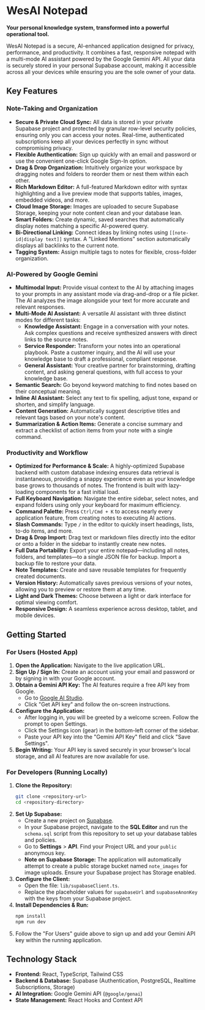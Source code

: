 # WesAI Notepad

**Your personal knowledge system, transformed into a powerful operational tool.**

WesAI Notepad is a secure, AI-enhanced application designed for privacy, performance, and productivity. It combines a fast, responsive notepad with a multi-mode AI assistant powered by the Google Gemini API. All your data is securely stored in your personal Supabase account, making it accessible across all your devices while ensuring you are the sole owner of your data.

## Key Features

### Note-Taking and Organization
- **Secure & Private Cloud Sync:** All data is stored in your private Supabase project and protected by granular row-level security policies, ensuring only you can access your notes. Real-time, authenticated subscriptions keep all your devices perfectly in sync without compromising privacy.
- **Flexible Authentication:** Sign up quickly with an email and password or use the convenient one-click Google Sign-In option.
- **Drag & Drop Organization:** Intuitively organize your workspace by dragging notes and folders to reorder them or nest them within each other.
- **Rich Markdown Editor:** A full-featured Markdown editor with syntax highlighting and a live preview mode that supports tables, images, embedded videos, and more.
- **Cloud Image Storage:** Images are uploaded to secure Supabase Storage, keeping your note content clean and your database lean.
- **Smart Folders:** Create dynamic, saved searches that automatically display notes matching a specific AI-powered query.
- **Bi-Directional Linking:** Connect ideas by linking notes using `[[note-id|display text]]` syntax. A "Linked Mentions" section automatically displays all backlinks to the current note.
- **Tagging System:** Assign multiple tags to notes for flexible, cross-folder organization.

### AI-Powered by Google Gemini
- **Multimodal Input:** Provide visual context to the AI by attaching images to your prompts in any assistant mode via drag-and-drop or a file picker. The AI analyzes the image alongside your text for more accurate and relevant responses.
- **Multi-Mode AI Assistant:** A versatile AI assistant with three distinct modes for different tasks:
    - **Knowledge Assistant:** Engage in a conversation with your notes. Ask complex questions and receive synthesized answers with direct links to the source notes.
    - **Service Responder:** Transform your notes into an operational playbook. Paste a customer inquiry, and the AI will use your knowledge base to draft a professional, compliant response.
    - **General Assistant:** Your creative partner for brainstorming, drafting content, and asking general questions, with full access to your knowledge base.
- **Semantic Search:** Go beyond keyword matching to find notes based on their conceptual meaning.
- **Inline AI Assistant:** Select any text to fix spelling, adjust tone, expand or shorten, and simplify language.
- **Content Generation:** Automatically suggest descriptive titles and relevant tags based on your note's content.
- **Summarization & Action Items:** Generate a concise summary and extract a checklist of action items from your note with a single command.

### Productivity and Workflow
- **Optimized for Performance & Scale:** A highly-optimized Supabase backend with custom database indexing ensures data retrieval is instantaneous, providing a snappy experience even as your knowledge base grows to thousands of notes. The frontend is built with lazy-loading components for a fast initial load.
- **Full Keyboard Navigation:** Navigate the entire sidebar, select notes, and expand folders using only your keyboard for maximum efficiency.
- **Command Palette:** Press `Ctrl/Cmd + K` to access nearly every application feature, from creating notes to executing AI actions.
- **Slash Commands:** Type `/` in the editor to quickly insert headings, lists, to-do items, and more.
- **Drag & Drop Import:** Drag text or markdown files directly into the editor or onto a folder in the sidebar to instantly create new notes.
- **Full Data Portability:** Export your entire notepad—including all notes, folders, and templates—to a single JSON file for backup. Import a backup file to restore your data.
- **Note Templates:** Create and save reusable templates for frequently created documents.
- **Version History:** Automatically saves previous versions of your notes, allowing you to preview or restore them at any time.
- **Light and Dark Themes:** Choose between a light or dark interface for optimal viewing comfort.
- **Responsive Design:** A seamless experience across desktop, tablet, and mobile devices.

## Getting Started

### For Users (Hosted App)

1.  **Open the Application:** Navigate to the live application URL.
2.  **Sign Up / Sign In:** Create an account using your email and password or by signing in with your Google account.
3.  **Obtain a Gemini API Key:** The AI features require a free API key from Google.
    - Go to [Google AI Studio](https://ai.google.dev/).
    - Click "Get API key" and follow the on-screen instructions.
4.  **Configure the Application:**
    - After logging in, you will be greeted by a welcome screen. Follow the prompt to open Settings.
    - Click the Settings icon (gear) in the bottom-left corner of the sidebar.
    - Paste your API key into the "Gemini API Key" field and click "Save Settings".
5.  **Begin Writing:** Your API key is saved securely in your browser's local storage, and all AI features are now available for use.

### For Developers (Running Locally)

1.  **Clone the Repository:**
    ```bash
    git clone <repository-url>
    cd <repository-directory>
    ```
2.  **Set Up Supabase:**
    - Create a new project on [Supabase](https://supabase.com/).
    - In your Supabase project, navigate to the **SQL Editor** and run the `schema.sql` script from this repository to set up your database tables and policies.
    - Go to **Settings** > **API**. Find your Project URL and your `public` anonymous key.
    - **Note on Supabase Storage:** The application will automatically attempt to create a public storage bucket named `note_images` for image uploads. Ensure your Supabase project has Storage enabled.
3.  **Configure the Client:**
    - Open the file: `lib/supabaseClient.ts`.
    - Replace the placeholder values for `supabaseUrl` and `supabaseAnonKey` with the keys from your Supabase project.
4.  **Install Dependencies & Run:**
    ```bash
    npm install
    npm run dev
    ```
5.  Follow the "For Users" guide above to sign up and add your Gemini API key within the running application.

## Technology Stack
- **Frontend:** React, TypeScript, Tailwind CSS
- **Backend & Database:** Supabase (Authentication, PostgreSQL, Realtime Subscriptions, Storage)
- **AI Integration:** Google Gemini API (`@google/genai`)
- **State Management:** React Hooks and Context API